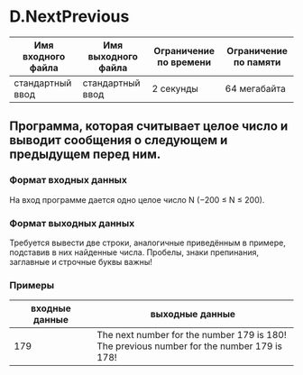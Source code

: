 # D.NextPrevious
|Имя входного файла|Имя выходного файла|Ограничение по времени|Ограничение по памяти|
|------|------|------|------|
|стандартный ввод|стандартный ввод|2 секунды|64 мегабайта|

## Программа, которая считывает целое число и выводит сообщения о следующем и предыдущем перед ним.
### Формат входных данных
На вход программе дается одно целое число N (−200 ≤ N ≤ 200).
### Формат выходных данных
Требуется вывести две строки, аналогичные приведённым в примере, подставив в них найденные числа. Пробелы, знаки препинания, заглавные и строчные буквы важны!
### Примеры
|входные данные|выходные данные|
|------|------|
|179|The next number for the number 179 is 180! <br> The previous number for the number 179 is 178!|
